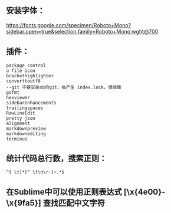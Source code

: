 ## 安装字体：
https://fonts.google.com/specimen/Roboto+Mono?sidebar.open=true&selection.family=Roboto+Mono:wght@700

## 插件：
    package control
    a file icon
    brackethighlighter
    converttoutf8
    --git 不要安装sb的git，会产生 index.lock，很烦躁
    gofmt
    hexviewer
    sidebarenhancements
    trailingspaces
    RawLineEdit
    pretty json
    alignment
    markdownpreview
    markdownediting
    terminus

## 统计代码总行数，搜索正则：
    ^[ \t]*[^ \t\n\r-]+.*$

## 在Sublime中可以使用正则表达式 [\x{4e00}-\x{9fa5}] 查找匹配中文字符
